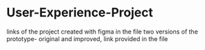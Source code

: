 # User-Experience-Project
links of the project created with figma in the file
two versions of the prototype- original and improved, link provided in the file
